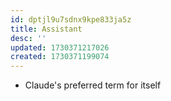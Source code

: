 ```yaml
---
id: dptjl9u7sdnx9kpe833ja5z
title: Assistant
desc: ''
updated: 1730371217026
created: 1730371199074
---
```


- Claude's preferred term for itself